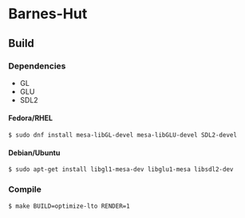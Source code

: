 # Barnes-Hut

## Build

### Dependencies

- GL
- GLU
- SDL2

#### Fedora/RHEL

```console
$ sudo dnf install mesa-libGL-devel mesa-libGLU-devel SDL2-devel
```

#### Debian/Ubuntu

```console
$ sudo apt-get install libgl1-mesa-dev libglu1-mesa libsdl2-dev
```

### Compile

```console
$ make BUILD=optimize-lto RENDER=1
```